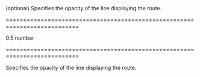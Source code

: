 <!--**
/*-------------------------------------------
    Auto-generated file. Do not modify.
-------------------------------------------

**-->
<!--d-->(optional) Specifies the opacity of the line displaying the route.<!--/d-->
===========================================================================
<!--default-->0.5<!--/default-->
<!--type-->number<!--/type-->
===========================================================================

<!--shortDescription-->
Specifies the opacity of the line displaying the route.
<!--/shortDescription-->

<!--fullDescription-->

<!--/fullDescription-->